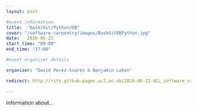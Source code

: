 ```yaml
---
layout: post

#event information
title:  "Bash/Git/Python/DB"
cover: "/software-carpentry/images/BashGitDBPython.jpg"
date:   2016-06-22
start_time: "09:00"
end_time: "17:00"

#event organiser details

organiser: "David Perez-Suarez & Benjamin Laken"

redirect: http://rits.github-pages.ucl.ac.uk/2016-06-22-UCL_software_carpentry/

---
```


Information about...

